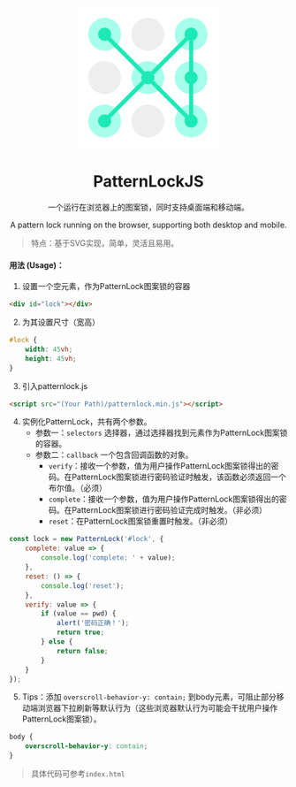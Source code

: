 
<div align=center>
    <img src=./logo.png width=256 height=256 />
    <h1>PatternLockJS</h1>
    <p>一个运行在浏览器上的图案锁，同时支持桌面端和移动端。</p>
    <p>A pattern lock running on the browser, supporting both desktop and mobile.</p>
</div>

> 特点：基于SVG实现，简单，灵活且易用。

#### 用法 (Usage)：
1. 设置一个空元素，作为PatternLock图案锁的容器
```html
<div id="lock"></div>
```
2. 为其设置尺寸（宽高）
```css
#lock {
    width: 45vh;
    height: 45vh;
}
```
3. 引入patternlock.js
```html
<script src="(Your Path)/patternlock.min.js"></script>
```
4. 实例化PatternLock，共有两个参数。
    * 参数一：`selectors` 选择器，通过选择器找到元素作为PatternLock图案锁的容器。
    * 参数二：`callback` 一个包含回调函数的对象。
        * `verify`：接收一个参数，值为用户操作PatternLock图案锁得出的密码。在PatternLock图案锁进行密码验证时触发，该函数必须返回一个布尔值。（必须）
        * `complete`：接收一个参数，值为用户操作PatternLock图案锁得出的密码。在PatternLock图案锁进行密码验证完成时触发。（非必须）
        * `reset`：在PatternLock图案锁重置时触发。（非必须）
```javascript
const lock = new PatternLock('#lock', {
    complete: value => {
        console.log('complete: ' + value);
    },
    reset: () => {
        console.log('reset');
    },
    verify: value => {
        if (value == pwd) {
            alert('密码正确！');
            return true;
        } else {
            return false;
        }
    }
});
```
5. Tips：添加 `overscroll-behavior-y: contain;` 到body元素，可阻止部分移动端浏览器下拉刷新等默认行为（这些浏览器默认行为可能会干扰用户操作PatternLock图案锁）。
```css
body {
    overscroll-behavior-y: contain;
}
```
> 具体代码可参考`index.html`
